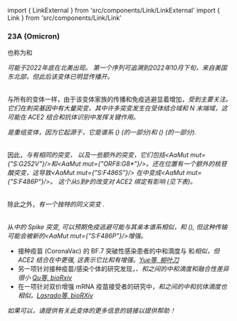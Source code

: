 import { LinkExternal } from 'src/components/Link/LinkExternal'
import { Link } from 'src/components/Link/Link'




<MdxContent filepath="VoCHeader.md'" />

### 23A (Omicron)
也称为<Lin name="XBB.1.5" />和<Who name="Omicron" />

<MdxContent filepath="OmicronHeader.md'" />

<Var name="23A (Omicron)"/>可能于2022年底在北美出现。 第一个序列可追溯到2022年10月下旬，来自美国东北部，但此后该变体已明显传播开。
<br/><br/>

与所有的<Who name="Omicron" />变体一样，由于该变体家族的传播和免疫逃避显着增加，<Var name="23A (Omicron)" prefix=""/>受到主要关注。它们在刺突基因中有大量突变，其中许多突变发生在受体结合域和 N 末端域，这可能在 ACE2 结合和抗体识别中发挥关键作用。 

<Var name="23A (Omicron)" prefix=""/>是重组变体，因为它起源于<Var name="22F (Omicron)" prefix=""/>，它是谱系<Lin name="BJ.1"/> (<Lin name="BA.2.10.1.1"/>) (<Var name="21L (Omicron)" prefix=""/>的一部分)和<Lin name="BM.1.1.1"/> (<Lin name="BA.2.75.3.1.1.1"/>) (<Var name="22D (Omicron)" prefix=""/>的一部分). 
<br/>
<br/>

因此，<Var name="23A (Omicron)" prefix=""/>与<Var name="22F (Omicron)" prefix=""/>有相同的突变， 以及一些额外的突变，它们包括<AaMut mut={"S:G252V"}/>和<AaMut mut={"ORF8:G8*"}/>。<Var name="23A (Omicron)" prefix=""/>还在位置<NucMut mut="T23018C" />有一个额外的核苷酸突变，这导致<AaMut mut={"S:F486S"}/> 在<Var name="22F (Omicron)" prefix=""/>中变成<AaMut mut={"S:F486P"}/>。 这个从<code>S</code>到<code>P</code>的改变对 ACE2 绑定有影响 (见下表)。
<br/>
<br/>

除此之外，<Var name="23A (Omicron)" prefix=""/>有一个独特的同义突变 <NucMut mut="T17124C" />.
<br/>
<br/>

从<Var name="23A (Omicron)" prefix=""/>中的 Spike 突变, 可以预期免疫逃避可能与其亲本谱系相似，<Lin name="XBB.1"/>和<Var name="22F (Omicron)" prefix=""/> (<Lin name="XBB"/>), 但这种传输可能会被新的<AaMut mut={"S:F486P"}/>增强。
- 接种疫苗 (CoronaVac) 的 BF.7 突破性感染患者的中和滴度与 <Lin name="XBB.1"/>和<Var name="23A (Omicron)" prefix=""/>相似，但 ACE2 结合在<Var name="23A (Omicron)" prefix=""/>中更强, 这表示它比<Var name="22F (Omicron)" prefix=""/>和<Lin name="XBB.1"/>有增强。[Yue等, 柳叶刀](https://www.thelancet.com/journals/laninf/article/PIIS1473-3099(23)00010-5/fulltext)
- 另一项针对接种疫苗/感染个体的研究发现，<Var name="22F (Omicron)" prefix=""/>、<Lin name="XBB.1"/>和<Var name="23A (Omicron)" prefix=""/>之间的中和滴度和融合性差异很小 [Qu等, bioRxiv](https://www.biorxiv.org/content/10.1101/2023.01.16.524244v1.full)
- 在一项针对双价增强 mRNA 疫苗接受者的研究中，<Var name="23A (Omicron)" prefix=""/>和<Lin name="XBB.1"/>之间的中和抗体滴度也相似。[Lasrado等, bioRXiv](https://www.biorxiv.org/content/10.1101/2023.01.22.525079v1.full)


_如果可以，请提供有关此变体的更多信息的链接以提供帮助！_





